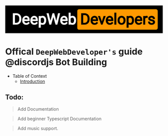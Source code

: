 ![DeepWebDevelopers, Logo](./public/logo.png)

# Offical `DeepWebDeveloper's` guide @discordjs Bot Building

- Table of Context
  - [Introduction]()

## Todo:

> Add Documentation

> Add beginner Typescript Documentation

> Add music support.
